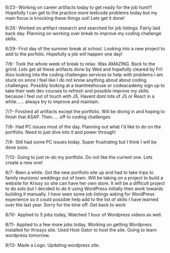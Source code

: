 6/23- 
Working on career artifacts today to get ready for the job hunt!!! Hopefully I can get to the practice more leetcode problems today but my main focus is knocking these things out! Lets get it done!

6/26-
Worked on artifact research and searched for job listings. Fairly laid back day. Planning on working over break to improve my coding challenge skills. 

6/29-
First day of the summer break at school. Looking into a new project to add to the porfolio. Hopefully a job will happen one day!

7/6-
Took the whole week of break to relax. Was AMAZING. Back to the grind. Lets get all these artifacts done by Wed and hopefully cleared by Fri!
Also looking into the coding challenges services to help with problems I am stuck on since I feel like I do not know anything about about coding challenges. Possibly looking at a teamtreehouse or codeacademy sign up to take their web dev courses to refresh and possible improve my skills because I feel out of touch with JS. Havent dont lots of JS or React in a while...... always try to improve and maintain. 

7/7-
Finished all artifacts except the portfolio. Will be diving in and hoping to finish that ASAP. Then..... off to coding challenges

7/8-
Had PC issues most of the day. Planning out what I'd like to do on the portfolio. Need to just dive into it and power through!

7/9-
Still had some PC issues today. Super frustrating but I think I will be done soon. 

7/13- 
Going to just re-do my portfolio. Do not like the current one. Lets create a new one!

8/7-
Been a while. Got the new portfolio site up and had to take trips to family reunions/ weddings out of town. Will be taking on a project to build a website for Krissy so she can have her own store. It will be a difficult project to do solo but I decided to do it using WordPress initially then work towards building it manually. I have seen some job listings asking for WordPress experience so it could possible help add to the list of skills I have learned over the last year. Sorry for the time off. Get back to work  

8/10-
Applied to 5 jobs today, Watched 1 hour of Wordpress videos as well. 

8/11- 
Applied to a few more jobs today.  Working on getting Wordpress installed for Krissys site. Used Host Gator to host the site. Going to learn wordpress tomorrow. 

8/13-
Made a Logo. Updating wordpress site. 
